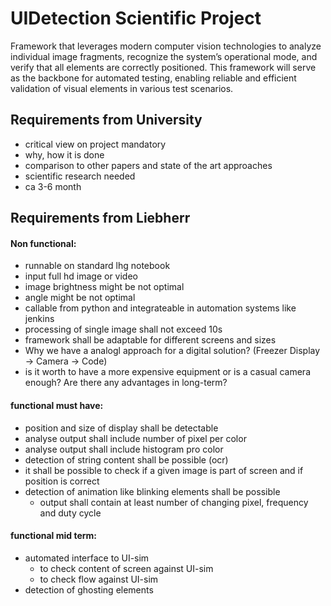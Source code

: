 # UIDetection Scientific Project
Framework that leverages modern computer vision technologies to analyze individual image fragments, recognize the system’s operational mode, and verify that all elements are correctly positioned. This framework will serve as the backbone for automated testing, enabling reliable and efficient validation of visual elements in various test scenarios.

## Requirements from University
- critical view on project mandatory
- why, how it is done
- comparison to other papers and state of the art approaches
- scientific research needed
- ca 3-6 month

## Requirements from Liebherr
#### Non functional:
- runnable on standard lhg notebook
- input full hd image or video
- image brightness might be not optimal
- angle might be not optimal
- callable from python and integrateable in automation systems like jenkins
- processing of single image shall not exceed 10s
- framework shall be adaptable for different screens and sizes
- Why we have a analogl approach for a digital solution? (Freezer Display → Camera → Code)
- is it worth to have a more expensive equipment or is a casual camera enough? Are there any advantages in long-term?

#### functional must have:
- position and size of display shall be detectable
- analyse output shall include number of pixel per color
- analyse output shall include histogram pro color
- detection of string content shall be possible (ocr)
- it shall be possible to check if a given image is part of screen and if position is correct
- detection of animation like blinking elements shall be possible
  - output shall contain at least number of changing pixel, frequency and duty cycle

#### functional mid term:
- automated interface to UI-sim
  - to check content of screen against UI-sim
  - to check flow against UI-sim
- detection of ghosting elements